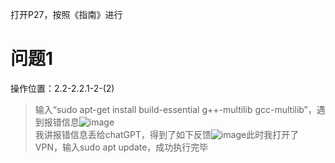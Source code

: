 打开P27，按照《指南》进行
# 问题1
操作位置：2.2-2.2.1-2-(2)
> 输入“sudo apt-get install build-essential g++-multilib gcc-multilib”，遇到报错信息![image](https://github.com/user-attachments/assets/0a4a671e-fa70-4389-a13c-2bd2f98d839f)  
> 我讲报错信息丢给chatGPT，得到了如下反馈![image](https://github.com/user-attachments/assets/253eb207-c32c-4d3b-bd86-6bc24cb8f8e8)此时我打开了VPN，输入sudo apt update，成功执行完毕
> 

